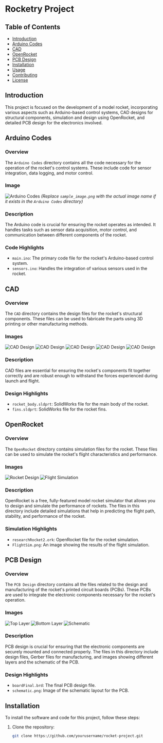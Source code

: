 # Rocketry Project

## Table of Contents
- [Introduction](#introduction)
- [Arduino Codes](#arduino-codes)
- [CAD](#cad)
- [OpenRocket](#openrocket)
- [PCB Design](#pcb-design)
- [Installation](#installation)
- [Usage](#usage)
- [Contributing](#contributing)
- [License](#license)

## Introduction
This project is focused on the development of a model rocket, incorporating various aspects such as Arduino-based control systems, CAD designs for structural components, simulation and design using OpenRocket, and detailed PCB design for the electronics involved.

## Arduino Codes
### Overview
The `Arduino Codes` directory contains all the code necessary for the operation of the rocket's control systems. These include code for sensor integration, data logging, and motor control.

### Image
![Arduino Codes](Arduino%20Codes/sample_image.png)
*(Replace `sample_image.png` with the actual image name if it exists in the `Arduino Codes` directory)*

### Description
The Arduino code is crucial for ensuring the rocket operates as intended. It handles tasks such as sensor data acquisition, motor control, and communication between different components of the rocket.

### Code Highlights
- `main.ino`: The primary code file for the rocket's Arduino-based control system.
- `sensors.ino`: Handles the integration of various sensors used in the rocket.

## CAD
### Overview
The `CAD` directory contains the design files for the rocket's structural components. These files can be used to fabricate the parts using 3D printing or other manufacturing methods.

### Images
![CAD Design](CAD/pic1.png)
![CAD Design](CAD/pic1.png)
![CAD Design](CAD/pic1.png)
![CAD Design](CAD/pic1.png)
![CAD Design](CAD/built.jpg)

### Description
CAD files are essential for ensuring the rocket's components fit together correctly and are robust enough to withstand the forces experienced during launch and flight. 

### Design Highlights
- `rocket_body.sldprt`: SolidWorks file for the main body of the rocket.
- `fins.sldprt`: SolidWorks file for the rocket fins.

## OpenRocket
### Overview
The `OpenRocket` directory contains simulation files for the rocket. These files can be used to simulate the rocket's flight characteristics and performance.

### Images
![Rocket Design](OpenRocket/Design.png)
![Flight Simulation](OpenRocket/FlightSim.png)

### Description
OpenRocket is a free, fully-featured model rocket simulator that allows you to design and simulate the performance of rockets. The files in this directory include detailed simulations that help in predicting the flight path, stability, and performance of the rocket.

### Simulation Highlights
- `researchRocket2.ork`: OpenRocket file for the rocket simulation.
- `FlightSim.png`: An image showing the results of the flight simulation.

## PCB Design
### Overview
The `PCB Design` directory contains all the files related to the design and manufacturing of the rocket's printed circuit boards (PCBs). These PCBs are used to integrate the electronic components necessary for the rocket's operation.

### Images
![Top Layer](PCB%20Design/Images/topLayer.png)
![Bottom Layer](PCB%20Design/Images/bottomLayer.png)
![Schematic](PCB%20Design/Images/schematic.png)

### Description
PCB design is crucial for ensuring that the electronic components are securely mounted and connected properly. The files in this directory include design files, Gerber files for manufacturing, and images showing different layers and the schematic of the PCB.

### Design Highlights
- `boardFinal.brd`: The final PCB design file.
- `schematic.png`: Image of the schematic layout for the PCB.

## Installation
To install the software and code for this project, follow these steps:

1. Clone the repository:
   ```bash
   git clone https://github.com/yourusername/rocket-project.git